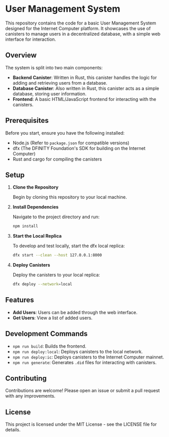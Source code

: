 # User Management System

This repository contains the code for a basic User Management System designed for the Internet Computer platform. It showcases the use of canisters to manage users in a decentralized database, with a simple web interface for interaction.

## Overview

The system is split into two main components:

- **Backend Canister**: Written in Rust, this canister handles the logic for adding and retrieving users from a database.
- **Database Canister**: Also written in Rust, this canister acts as a simple database, storing user information.
- **Frontend**: A basic HTML/JavaScript frontend for interacting with the canisters.

## Prerequisites

Before you start, ensure you have the following installed:

- Node.js (Refer to `package.json` for compatible versions)
- dfx (The DFINITY Foundation's SDK for building on the Internet Computer)
- Rust and cargo for compiling the canisters

## Setup

1. **Clone the Repository**

   Begin by cloning this repository to your local machine.

2. **Install Dependencies**

   Navigate to the project directory and run:

   ```sh
   npm install
   ```

3. **Start the Local Replica**

   To develop and test locally, start the dfx local replica:

   ```sh
   dfx start --clean --host 127.0.0.1:8000
   ```

4. **Deploy Canisters**

   Deploy the canisters to your local replica:

   ```sh
   dfx deploy --network=local
   ```

## Features

- **Add Users**: Users can be added through the web interface.
- **Get Users**: View a list of added users.

## Development Commands

- `npm run build`: Builds the frontend.
- `npm run deploy:local`: Deploys canisters to the local network.
- `npm run deploy:ic`: Deploys canisters to the Internet Computer mainnet.
- `npm run generate`: Generates `.did` files for interacting with canisters.

## Contributing

Contributions are welcome! Please open an issue or submit a pull request with any improvements.

## License

This project is licensed under the MIT License - see the LICENSE file for details.
